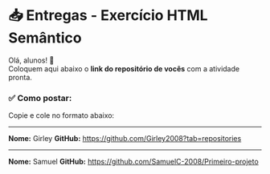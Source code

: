 # 📥 Entregas - Exercício HTML Semântico

Olá, alunos! 👋  
Coloquem aqui abaixo o **link do repositório de vocês** com a atividade pronta.

### ✅ Como postar:

Copie e cole no formato abaixo:

---

**Nome:** Girley
**GitHub:** https://github.com/Girley2008?tab=repositories

---

**Nome:** Samuel
**GitHub:** https://github.com/SamuelC-2008/Primeiro-projeto

